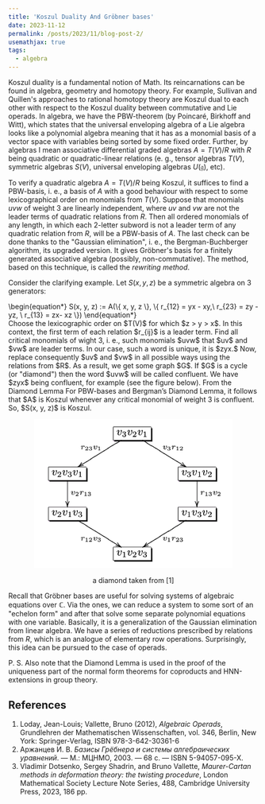 ```yaml
---
title: 'Koszul Duality And Gröbner bases'
date: 2023-11-12
permalink: /posts/2023/11/blog-post-2/
usemathjax: true
tags:
  - algebra
---
```


Koszul duality is a fundamental notion of Math. Its reincarnations can be found in algebra, geometry and homotopy theory. For example, Sullivan and Quillen's approaches to rational homotopy theory are Koszul dual to each other with respect to the Koszul duality between commutative and Lie operads. In algebra, we have the PBW-theorem (by Poincaré, Birkhoff and Witt), which states that the universal enveloping algebra of a Lie algebra looks like a polynomial algebra meaning that it has as a monomial basis of a vector space with variables being sorted by some fixed order. Further, by algebras I mean associative differential graded algebras $A = T(V)/R$ with $R$ being quadratic or quadratic-linear relations (e. g., tensor algebras $T(V),$ symmetric algebras $S(V),$ universal enveloping algebras $U(\mathfrak{g}),$ etc).

To verify a quadratic algebra $A = T(V)/R$ being Koszul, it suffices to find a PBW-basis, i. e., a basis of $A$ with a good behaviour with respect to some lexicographical order on monomials from $T(V).$ Suppose that monomials $uvw$ of weight 3 are linearly independent, where $uv$ and $vw$ are not the leader terms of quadratic relations from $R.$ Then all ordered monomials of any length, in which each 2-letter subword is not a leader term of any quadratic relation from $R$, will be a PBW-basis of $A$. The last check can be done thanks to the "Gaussian  elimination", i. e., the Bergman-Buchberger algorithm, its upgraded version. It gives Gröbner's basis for a finitely generated associative algebra (possibly, non-commutative). The method, based on this technique, is called the *rewriting method*.

Consider the clarifying example. Let $S(x, y, z)$ be a symmetric algebra on 3 generators: 
<div class="math"> 
\begin{equation*}
S(x, y, z) := A(\{ x, y, z \}, \{ r_{12} = yx - xy,\ r_{23} = zy - yz, \ r_{13} = zx- xz \})
\end{equation*}
</div>
Choose the lexicographic order on $T(V)$ for which $z > y > x$. In this context, the first term of each relation $r_{ij}$ is a leader term. Find all critical monomials of wight 3, i. e., such monomials $uvw$ that $uv$ and $vw$ are leader terms. In our case, such a word is unique, it is $zyx.$ Now, replace consequently $uv$ and $vw$ in all possible ways using the relations from $R$. As a result, we get some graph $G$. If $G$ is a cycle (or "diamond") then the word $uvw$ will be called confluent. We have $zyx$ being confluent, for example (see the figure below). From the Diamond Lemma For PBW-bases and Bergman’s Diamond Lemma, it follows that $A$ is Koszul whenever any critical monomial of weight 3 is confluent. So, $S(x, y, z)$ is Koszul.


<p align="center">
  <img src="/files/images/groebner.png" width="400" /> 
</p>
<p align="center">
a diamond taken from [1]
</p>



Recall that Gröbner bases are useful for solving systems of algebraic equations over $\mathbb{C}.$ Via the ones, we can reduce a system to some sort of an "echelon form" and after that solve some separate polynomial equations with one variable. Basically, it is a generalization of the Gaussian elimination from linear algebra. We have a series of reductions prescribed by relations from $R$, which is an analogue of elementary row operations. Surprisingly, this idea can be pursued to the case of operads.

P. S. Also note that the Diamond Lemma is used in the proof of the uniqueness part of the normal form theorems for coproducts and HNN-extensions in group theory.  

## References

1. Loday, Jean-Louis; Vallette, Bruno (2012), *Algebraic Operads*, Grundlehren der Mathematischen Wissenschaften, vol. 346, Berlin, New York: Springer-Verlag, ISBN 978-3-642-30361-6
2. Аржанцев И. В. *Базисы Грёбнера и системы алгебраических уравнений*. — М.: МЦНМО, 2003. — 68 с. — ISBN 5-94057-095-X.
3. Vladimir Dotsenko, Sergey Shadrin, and Bruno Vallette, *Maurer-Cartan methods in deformation theory: the twisting procedure*, London Mathematical Society Lecture Note Series, 488, Cambridge University Press, 2023, 186 pp.          
            